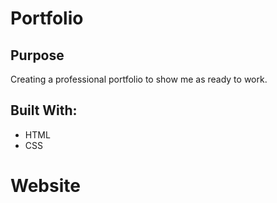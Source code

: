 # Portfolio

## Purpose
Creating a professional portfolio to show me as ready to work.

## Built With:
* HTML
* CSS

# Website
